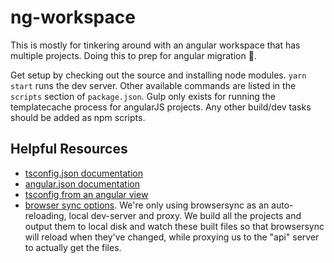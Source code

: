 # ng-workspace

This is mostly for tinkering around with an angular workspace that has multiple projects. Doing this to prep for angular migration 😬.

Get setup by checking out the source and installing node modules. `yarn start` runs the dev server. Other available commands are listed in the `scripts` section of `package.json`. Gulp only exists for running the templatecache process for angularJS projects. Any other build/dev tasks should be added as npm scripts.

## Helpful Resources

- [tsconfig.json documentation](https://www.typescriptlang.org/docs/handbook/tsconfig-json.html)
- [angular.json documentation](https://angular.io/guide/workspace-config)
- [tsconfig from an angular view](https://angular.io/guide/typescript-configuration)
- [browser sync options](https://www.browsersync.io/docs/options). We're only using browsersync as an auto-reloading, local dev-server and proxy. We build all the projects and output them to local disk and watch these built files so that browsersync will reload when they've changed, while proxying us to the "api" server to actually get the files.
